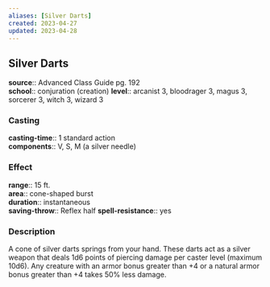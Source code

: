 ```yaml
---
aliases: [Silver Darts]
created: 2023-04-27
updated: 2023-04-28
---
```


## Silver Darts

**source**:: Advanced Class Guide pg. 192  
**school**:: conjuration (creation)
**level**:: arcanist 3, bloodrager 3, magus 3, sorcerer 3, witch 3, wizard 3

### Casting

**casting-time**:: 1 standard action  
**components**:: V, S, M (a silver needle)

### Effect

**range**:: 15 ft.  
**area**:: cone-shaped burst  
**duration**:: instantaneous  
**saving-throw**:: Reflex half
**spell-resistance**:: yes

### Description

A cone of silver darts springs from your hand. These darts act as a silver weapon that deals 1d6 points of piercing damage per caster level (maximum 10d6). Any creature with an armor bonus greater than +4 or a natural armor bonus greater than +4 takes 50% less damage.
